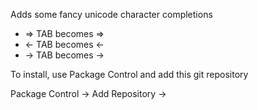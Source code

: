 Adds some fancy unicode character completions

* => TAB becomes ⇒
* <- TAB becomes ←
* -> TAB becomes →

To install, use Package Control and add this git repository

Package Control -> Add Repository -> 